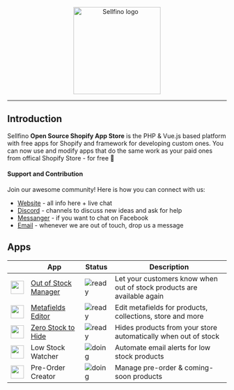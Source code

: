 <p align="center"><a href="https://www.sellfino.com" target="_blank" rel="noopener noreferrer"><img width="200" src="https://www.sellfino.com/images/logo.png" alt="Sellfino logo"></a></p>

---

## Introduction

Sellfino **Open Source Shopify App Store** is the PHP & Vue.js based platform with free apps for Shopify and framework for developing custom ones. You can now use and modify apps that do the same work as your paid ones from offical Shopify Store - for free :punch:

#### Support and Contribution

Join our awesome community! Here is how you can connect with us:
- [Website](https://www.sellfino.com) - all info here + live chat
- [Discord](https://discordapp.com/invite/wrFnzZ3) - channels to discuss new ideas and ask for help
- [Messanger](https://m.me/104484064333760) - if you want to chat on Facebook
- [Email](mailto:contact@sellfino.com) - whenever we are out of touch, drop us a message

## Apps

| | App | Status | Description |
|---------|---------|--------|-------------|
| <img width="30" src="https://sam.sellfino.com/asset/apps/OutOfStockManager/icon.png"> | [Out of Stock Manager] | ![ready] | Let your customers know when out of stock products are available again
| <img width="30" src="https://sam.sellfino.com/asset/apps/MetafieldsEditor/icon.png"> | [Metafields Editor] | ![ready] | Edit metafields for products, collections, store and more
| <img width="30" src="https://sam.sellfino.com/asset/apps/ZeroStockToHide/icon.png"> | [Zero Stock to Hide] | ![ready] | Hides products from your store automatically when out of stock
| <img width="30" src="https://sam.sellfino.com/asset/apps/LowStockWatcher/icon.png"> | Low Stock Watcher | ![doing] | Automate email alerts for low stock products
| <img width="30" src="https://sam.sellfino.com/asset/apps/PreOrderCreator/icon.png"> | Pre-Order Creator | ![doing] | Manage pre-order & coming-soon products

[Out of Stock Manager]: https://github.com/sellfino/app-out-of-stock-manager
[Metafields Editor]: https://github.com/sellfino/app-metafields-editor
[Zero Stock to Hide]: https://github.com/sellfino/app-zero-stock-to-hide

[ready]: https://img.shields.io/badge/ready-success.svg
[doing]: https://img.shields.io/badge/in%20progress-yellow.svg
[soon]: https://img.shields.io/badge/soon-4655FD.svg
